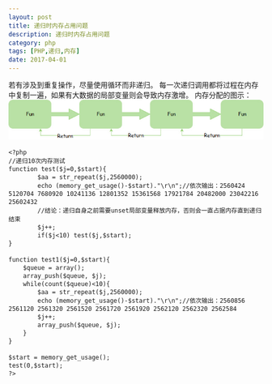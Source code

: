 ```yaml
---
layout: post
title: 递归时内存占用问题
description: 递归时内存占用问题
category: php
tags: [PHP,递归,内存]
date: 2017-04-01
---
```


若有涉及到重复操作，尽量使用循环而非递归。
每一次递归调用都将过程在内存中复制一遍，如果有大数据的局部变量则会导致内存激增。
内存分配的图示：
![内存分配图示](/images/recursion-memory.jpg)

<!-- more -->

```
<?php
//递归10次内存测试
function test($j=0,$start){
	    $aa = str_repeat($j,2560000);
        echo (memory_get_usage()-$start)."\r\n";//依次输出：2560424 5120704 7680920 10241136 12801352 15361568 17921784 20482000 23042216 25602432 
        //结论：递归自身之前需要unset局部变量释放内存，否则会一直占据内存直到递归结束
        $j++;
        if($j<10) test($j,$start);
}

function test1($j=0,$start){
	$queue = array();
	array_push($queue, $j);
	while(count($queue)<10){
		$aa = str_repeat($j,2560000);
		echo (memory_get_usage()-$start)."\r\n";//依次输出：2560856 2561120 2561320 2561520 2561720 2561920 2562120 2562320 2562584 
		$j++;
		array_push($queue, $j);
	}
}

$start = memory_get_usage();
test(0,$start);
?>
```